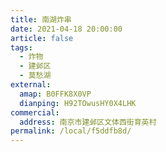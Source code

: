 ```yaml
---
title: 南湖炸串
date: 2021-04-18 20:00:00
article: false
tags: 
  - 炸物
  - 建邺区
  - 莫愁湖
external:
  amap: B0FFK8X0VP
  dianping: H92TOwusHY0X4LHK
commercial:
  address: 南京市建邺区文体西街育英村
permalink: /local/f5ddfb8d/
---
```


<Infobox/>
